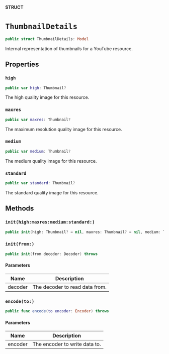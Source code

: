 **STRUCT**

# `ThumbnailDetails`

```swift
public struct ThumbnailDetails: Model
```

Internal representation of thumbnails for a YouTube resource.

## Properties
### `high`

```swift
public var high: Thumbnail?
```

The high quality image for this resource.

### `maxres`

```swift
public var maxres: Thumbnail?
```

The maximum resolution quality image for this resource.

### `medium`

```swift
public var medium: Thumbnail?
```

The medium quality image for this resource.

### `standard`

```swift
public var standard: Thumbnail?
```

The standard quality image for this resource.

## Methods
### `init(high:maxres:medium:standard:)`

```swift
public init(high: Thumbnail? = nil, maxres: Thumbnail? = nil, medium: Thumbnail? = nil, standard: Thumbnail? = nil)
```

### `init(from:)`

```swift
public init(from decoder: Decoder) throws
```

#### Parameters

| Name | Description |
| ---- | ----------- |
| decoder | The decoder to read data from. |

### `encode(to:)`

```swift
public func encode(to encoder: Encoder) throws
```

#### Parameters

| Name | Description |
| ---- | ----------- |
| encoder | The encoder to write data to. |